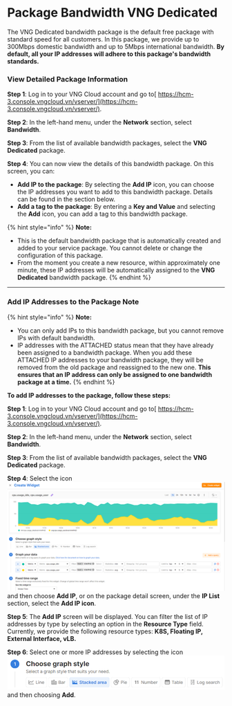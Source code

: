 # Package Bandwidth VNG Dedicated

The VNG Dedicated bandwidth package is the default free package with standard speed for all customers. In this package, we provide up to 300Mbps domestic bandwidth and up to 5Mbps international bandwidth. **By default, all your IP addresses will adhere to this package's bandwidth standards.**

### **View Detailed Package Information**

**Step 1**: Log in to your VNG Cloud account and go to[ https://hcm-3.console.vngcloud.vn/vserver/](https://hcm-3.console.vngcloud.vn/vserver/).

**Step 2**: In the left-hand menu, under the **Network** section, select **Bandwidth**.

**Step 3**: From the list of available bandwidth packages, select the **VNG Dedicated** package.

**Step 4**: You can now view the details of this bandwidth package. On this screen, you can:

* **Add IP to the package**: By selecting the **Add IP** icon, you can choose the IP addresses you want to add to this bandwidth package. Details can be found in the section below.
* **Add a tag to the package**: By entering a **Key and Value** and selecting the **Add** icon, you can add a tag to this bandwidth package.

{% hint style="info" %}
**Note:**

* This is the default bandwidth package that is automatically created and added to your service package. You cannot delete or change the configuration of this package.
* From the moment you create a new resource, within approximately one minute, these IP addresses will be automatically assigned to the **VNG Dedicated** bandwidth package.
{% endhint %}

***

### **Add IP Addresses to the Package** **Note**

{% hint style="info" %}
**Note:**

* You can only add IPs to this bandwidth package, but you cannot remove IPs with default bandwidth.
* IP addresses with the ATTACHED status mean that they have already been assigned to a bandwidth package. When you add these ATTACHED IP addresses to your bandwidth package, they will be removed from the old package and reassigned to the new one. **This ensures that an IP address can only be assigned to one bandwidth package at a time.**
{% endhint %}

**To add IP addresses to the package, follow these steps:**

**Step 1**: Log in to your VNG Cloud account and go to[ https://hcm-3.console.vngcloud.vn/vserver/](https://hcm-3.console.vngcloud.vn/vserver/).

**Step 2**: In the left-hand menu, under the **Network** section, select **Bandwidth**.

**Step 3**: From the list of available bandwidth packages, select the **VNG Dedicated** package.

**Step 4**: Select the icon <img src="../../../../.gitbook/assets/image (62).png" alt="" data-size="line"> and then choose **Add IP**, or on the package detail screen, under the **IP List** section, select the **Add IP icon**.

**Step 5**: The **Add IP** screen will be displayed. You can filter the list of IP addresses by type by selecting an option in the **Resource Type** field. Currently, we provide the following resource types: **K8S, Floating IP, External Interface, vLB.**

**Step 6**: Select one or more IP addresses by selecting the icon <img src="../../../../.gitbook/assets/image (63).png" alt="" data-size="line">and then choosing **Add**.
